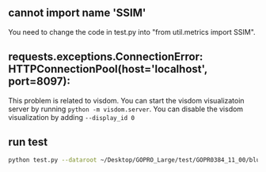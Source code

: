 ## cannot import name 'SSIM'
You need to change the code in test.py into "from util.metrics import SSIM".

## requests.exceptions.ConnectionError: HTTPConnectionPool(host='localhost', port=8097):
This problem is related to visdom. You can start the visdom visualizatoin server by running 
```python -m visdom.server```. You can disable the visdom visualization by adding ```--display_id 0```

## run test
```bash
python test.py --dataroot ~/Desktop/GOPRO_Large/test/GOPR0384_11_00/blur --model test --dataset_mode single --learn_residual --gpu_ids -1
```